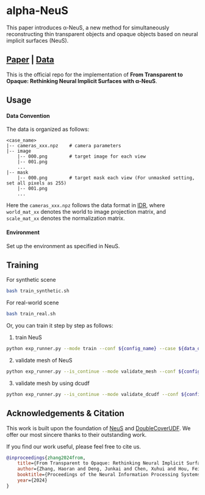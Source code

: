 # alpha-NeuS

This paper introduces α-NeuS, a new method for simultaneously reconstructing thin transparent objects and opaque objects based on neural implicit surfaces (NeuS). 

## [Paper](https://arxiv.org/abs/2411.05362) | [Data](https://www.dropbox.com/scl/fi/q8by01z58c0c6ioba4zq5/data.zip?rlkey=t29d79z51c679ztjvspd8t0pf&st=74ks83w8&dl=0)
This is the official repo for the implementation of **From Transparent to Opaque: Rethinking Neural Implicit Surfaces with α-NeuS**.

## Usage

#### Data Convention
The data is organized as follows:

```
<case_name>
|-- cameras_xxx.npz    # camera parameters
|-- image
    |-- 000.png        # target image for each view
    |-- 001.png
    ...
|-- mask
    |-- 000.png        # target mask each view (For unmasked setting, set all pixels as 255)
    |-- 001.png
    ...
```

Here the `cameras_xxx.npz` follows the data format in [IDR](https://github.com/lioryariv/idr/blob/main/DATA_CONVENTION.md), where `world_mat_xx` denotes the world to image projection matrix, and `scale_mat_xx` denotes the normalization matrix.

#### Environment
Set up the environment as specified in NeuS.



## Training
For synthetic scene
```sh
bash train_synthetic.sh
```
For real-world scene
```sh
bash train_real.sh
```

Or, you can train it step by step as follows:
1. train NeuS
```sh
python exp_runner.py --mode train --conf ${config_name} --case ${data_dirname}
```
2. validate mesh of NeuS
```sh
python exp_runner.py --is_continue --mode validate_mesh --conf ${config_name} --case ${data_dirname} --mcube_threshold -0.0
```
3. validate mesh by using dcudf
```sh
python exp_runner.py --is_continue --mode validate_dcudf --conf ${config_name} --case ${data_dirname} --mcube_threshold 0.005
```




## Acknowledgements & Citation
This work is built upon the foundation of [NeuS](https://github.com/totoro97/NeuS) and [DoubleCoverUDF](https://github.com/jjjkkyz/DCUDF). We offer our most sincere thanks to their outstanding work.

If you find our work useful, please feel free to cite us.
```bibtex
@inproceedings{zhang2024from,
	title={From Transparent to Opaque: Rethinking Neural Implicit Surfaces with $\alpha$-NeuS},
	author={Zhang, Haoran and Deng, Junkai and Chen, Xuhui and Hou, Fei and Wang, Wencheng and Qin, Hong and Qian, Chen and He, Ying},
	booktitle={Proceedings of the Neural Information Processing Systems (NeurIPS)},
	year={2024}
}
```
